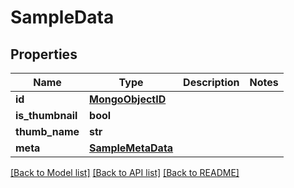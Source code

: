 # SampleData

## Properties
Name | Type | Description | Notes
------------ | ------------- | ------------- | -------------
**id** | [**MongoObjectID**](MongoObjectID.md) |  | 
**is_thumbnail** | **bool** |  | 
**thumb_name** | **str** |  | 
**meta** | [**SampleMetaData**](SampleMetaData.md) |  | 

[[Back to Model list]](../README.md#documentation-for-models) [[Back to API list]](../README.md#documentation-for-api-endpoints) [[Back to README]](../README.md)


